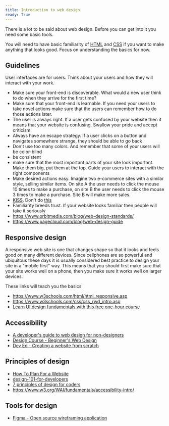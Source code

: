 ```yaml
---
title: Introduction to web design
ready: True
---
```


There is a lot to be said about web design. Before you can get into it you need some basic tools.

You will need to have basic familiarity of [HTML](https://www.w3schools.com/html/default.asp) and [CSS](https://www.w3schools.com/css/default.asp) if you want to make anything that looks good. Focus on understanding the basics for now.

## Guidelines

User interfaces are for users. Think about your users and how they will interact with your work.

- Make sure your front-end is discoverable. What would a new user think to do when they arrive for the first time?
- Make sure that your front-end is learnable. If you need your users to take novel actions make sure that the users can remember how to do those actions later.
- The user is always right. If a user gets confused by your website then it means that your website is confusing. Swallow your pride and accept criticism
- Always have an escape strategy. If a user clicks on a button and navigates somewhere strange, they should be able to go back
- Don't use too many colors. And remember that some of your users will be color-blind
- be consistent
- make sure that the most important parts of your site look important. Make them big, put them at the top. Guide your users to interact with the right components
- Make desired actions easy. Imagine two e-commerce sites with a similar style, selling similar items. On site A the user needs to click the mouse 10 times to make a purchase, on site B the user needs to click the mouse 3 times to make a purchase. Site B will make more sales.
- [KISS](https://en.wikipedia.org/wiki/KISS_principle). Don't do [this](https://www.lingscars.com/)
- Familiarity breeds trust. If your website looks familiar then people will take it seriously
- https://www.orbitmedia.com/blog/web-design-standards/
- https://www.pagecloud.com/blog/web-design-guide

## Responsive design

A responsive web site is one that changes shape so that it looks and feels good on many different devices. Since cellphones are so powerful and ubiquitous these days it is usually considered best practice to design your site in a "mobile first" way. This means that you should first make sure that your site works well on a phone, then you make sure it works well on larger devices.

These links will teach you the basics

- https://www.w3schools.com/html/html_responsive.asp
- https://www.w3schools.com/css/css_rwd_intro.asp
- [Learn UI design fundamentals with this free one-hour course](https://www.freecodecamp.org/news/learn-ui-design-fundamentals-with-this-free-one-hour-course/)

## Accessibility

- [A developer's guide to web design for non-designers](https://www.freecodecamp.org/news/a-developers-guide-to-web-design-for-non-designers-1f64ce28c38d/)
- [Design Course - Beginner's Web Design](https://www.youtube.com/watch?v=alswD2tCc_Q)
- [Dev Ed - Creating a website from scratch](https://www.youtube.com/watch?v=wmEc9HeQV7Q
)

## Principles of design

- [How To Plan For a Website](https://www.quicksprout.com/plan-new-website/)
- [design-101-for-developers](https://academy.realm.io/posts/christopher-downer-design-101-for-developers/)
- [7 principles of design for coders](https://learntocodewith.me/posts/7-principles-of-design/)
- https://www.w3.org/WAI/fundamentals/accessibility-intro/

## Tools for design

- [Figma - Open source wireframing application](https://snapcraft.io/install/figma-linux/mint)